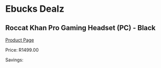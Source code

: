 
# Ebucks Dealz
## Roccat Khan Pro Gaming Headset (PC) - Black
[Product Page](https://www.ebucks.com/web/shop/productSelected.do?prodId=1199885100&catId=1193873409)

Price: R1499.00

Savings: 


	